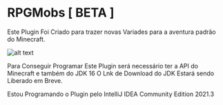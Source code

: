 # RPGMobs [ BETA ]
Este Plugin Foi Criado para trazer novas Variades para a aventura padrão do Minecraft.

![alt text](https://media.discordapp.net/attachments/696189569904934993/950415141898440774/unknown.png?width=709&height=200)


Para Conseguir Programar Este Plugin será necessário ter a API do Minecraft e também do JDK 16
O Lnk de Download do JDK Estará sendo Liberado em Breve.





Estou Programando o Plugin pelo IntelliJ IDEA Community Edition 2021.3
